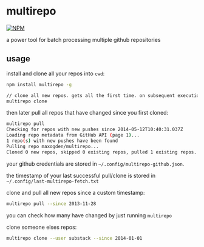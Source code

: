 # multirepo

[![NPM](https://nodei.co/npm/multirepo.png)](https://nodei.co/npm/multirepo/)

a power tool for batch processing multiple github repositories

## usage

install and clone all your repos into `cwd`:

```sh
npm install multirepo -g

// clone all new repos. gets all the first time. on subsequent executions will only get new ones
multirepo clone
```

then later pull all repos that have changed since you first cloned:

```sh
multirepo pull
Checking for repos with new pushes since 2014-05-12T10:40:31.037Z
Loading repo metadata from GitHub API (page 1)...
1 repo(s) with new pushes have been found
Pulling repo maxogden/multirepo...
Cloned 0 new repos, skipped 0 existing repos, pulled 1 existing repos.
```

your github credentials are stored in `~/.config/multirepo-github.json`. 

the timestamp of your last successful pull/clone is stored in `~/.config/last-multirepo-fetch.txt`

clone and pull all new repos since a custom timestamp:

```sh
multirepo pull --since 2013-11-28
```

you can check how many have changed by just running `multirepo`

clone someone elses repos:

```sh
multirepo clone --user substack --since 2014-01-01
```

